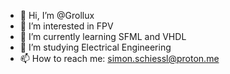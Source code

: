 - 👋 Hi, I’m @Grollux
- 👀 I’m interested in FPV
- 🌱 I’m currently learning SFML and VHDL
- 💞️ I’m studying Electrical Engineering
- 📫 How to reach me: simon.schiessl@proton.me 

<!---
Grollux/Grollux is a ✨ special ✨ repository because its `README.md` (this file) appears on your GitHub profile.
You can click the Preview link to take a look at your changes.
--->
